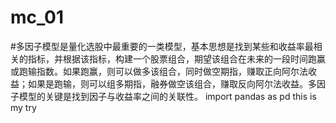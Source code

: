 # mc_01
#多因子模型是量化选股中最重要的一类模型，基本思想是找到某些和收益率最相关的指标，并根据该指标，构建一个股票组合，期望该组合在未来的一段时间跑赢或跑输指数。如果跑赢，则可以做多该组合，同时做空期指，赚取正向阿尔法收益；如果是跑输，则可以组多期指，融券做空该组合，赚取反向阿尔法收益。多因子模型的关键是找到因子与收益率之间的关联性。
import pandas as pd 
this is my try
